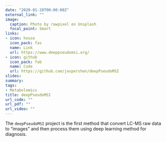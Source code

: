 ```yaml
---
date: "2020-01-20T00:00:00Z"
external_link: ""
image:
  caption: Photo by rawpixel on Unsplash
  focal_point: Smart
links:
- icon: house
  icon_pack: fas
  name: Link
  url: https://www.deeppseudomsi.org/
- icon: github
  icon_pack: fab
  name: Code
  url: https://github.com/jaspershen/deepPseudoMSI
slides: 
summary:
tags:
- Metabolomics
title: deepPseudoMSI
url_code: ""
url_pdf: ""
url_video: ""
---
```


The `deepPseudoMSI` project is the first method that convert LC-MS raw data to “images” and then process them using deep learning method for diagnosis.